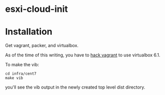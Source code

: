 # esxi-cloud-init

Installation
============

Get vagrant, packer, and virtualbox.

As of the time of this writing, you have to [hack vagrant](https://blogs.oracle.com/scoter/getting-vagrant-226-working-with-virtualbox-61-ga) to use virtualbox 6.1.

To make the vib:
```
cd infra/cent7
make vib
```
you'll see the vib output in the newly created top level dist directory.
